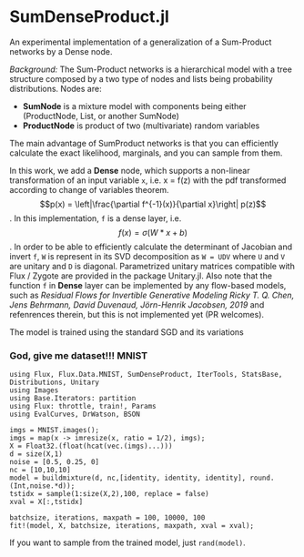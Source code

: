 # SumDenseProduct.jl

An experimental implementation of a generalization of a Sum-Product networks by a Dense node.

*Background:* The Sum-Product networks is a hierarchical model with a tree structure composed by a two type of nodes and lists being probability distributions. Nodes are: 
* **SumNode** is a mixture model with components being either (ProductNode, List, or another SumNode)
* **ProductNode** is product of two (multivariate) random variables

The main advantage of SumProduct networks is that you can efficiently calculate the exact likelihood, marginals, and you can sample from them.

In this work, we add a **Dense** node, which supports a non-linear transformation of an input variable `x`, i.e. x = f(z) with the pdf transformed according to change of variables theorem. $$p(x) = \left|\frac{\partial f^{-1}(x)}{\partial x}\right| p(z)$$. In this implementation, `f` is a dense layer, i.e. $$f(x) = \sigma(W*x + b)$$. In order to be able to efficiently calculate the determinant of Jacobian and invert `f`, `W` is represent in its SVD decomposition as `W = UDV` where `U` and `V` are unitary and `D` is diagonal. Parametrized unitary matrices compatible with Flux / Zygote are provided in the package Unitary.jl.  Also note that the function `f` in **Dense** layer can be implemented by any flow-based models, such as *Residual Flows for Invertible Generative Modeling
Ricky T. Q. Chen, Jens Behrmann, David Duvenaud, Jörn-Henrik Jacobsen, 2019* and refenrences therein, but this is not implemented yet (PR welcomes).

The model is trained using the standard SGD and its variations
### God, give me dataset!!!   MNIST
```
using Flux, Flux.Data.MNIST, SumDenseProduct, IterTools, StatsBase, Distributions, Unitary
using Images
using Base.Iterators: partition
using Flux: throttle, train!, Params
using EvalCurves, DrWatson, BSON

imgs = MNIST.images();
imgs = map(x -> imresize(x, ratio = 1/2), imgs);
X = Float32.(float(hcat(vec.(imgs)...)))
d = size(X,1)
noise = [0.5, 0.25, 0]
nc = [10,10,10]
model = buildmixture(d, nc,[identity, identity, identity], round.(Int,noise.*d));
tstidx = sample(1:size(X,2),100, replace = false)
xval = X[:,tstidx]

batchsize, iterations, maxpath = 100, 10000, 100
fit!(model, X, batchsize, iterations, maxpath, xval = xval);
```
If you want to sample from the trained model, just `rand(model)`.
